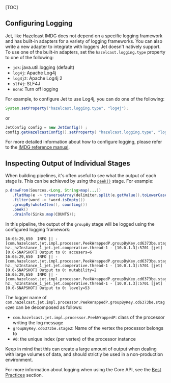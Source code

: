 [TOC]

## Configuring Logging

Jet, like Hazelcast IMDG does not depend on a specific logging framework
and has built-in adapters for a variety of logging frameworks. You can
also write a new adapter to integrate with loggers Jet doesn't natively
support. To use one of the built-in adapters, set the
`hazelcast.logging.type` property to one of the following:

* `jdk`: java.util.logging (default)
* `log4j`: Apache Log4j
* `log4j2`: Apache Log4j 2
* `slf4j`: SLF4J
* `none`: Turn off logging

For example, to configure Jet to use Log4j, you can do one of the following:

```java
System.setProperty("hazelcast.logging.type", "log4j");
```

or

```java
JetConfig config = new JetConfig() ;
config.getHazelcastConfig().setProperty( "hazelcast.logging.type", "log4j" );
```

For more detailed information about how to configure logging, please
refer to the
[IMDG reference manual](http://docs.hazelcast.org/docs/3.9/manual/html-single/index.html#logging-configuration).

## Inspecting Output of Individual Stages

When building pipelines, it's often useful to see what the  output of
each stage is. This can be achieved by using the
[`peek()`](http://docs.hazelcast.org/docs/jet/0.5/javadoc/com/hazelcast/jet/ComputeStage.html#peek--)
stage. For example:

```java
p.drawFrom(Sources.<Long, String>map(...))
   .flatMap(e -> traverseArray(delimiter.split(e.getValue().toLowerCase())))
   .filter(word -> !word.isEmpty())
   .groupBy(wholeItem(), counting())
   .peek()
   .drainTo(Sinks.map(COUNTS));
```

In this pipeline, the output of the `groupBy` stage will be logged using
the configured logging framework:

```
16:05:29,650  INFO || - [com.hazelcast.jet.impl.processor.PeekWrappedP.groupByKey.cd6373be.stage2#0] hz._hzInstance_1_jet.jet.cooperative.thread-1 - [10.0.1.3]:5701 [jet] [0.6-SNAPSHOT] Output to 0: accusers=6
16:05:29,650  INFO || - [com.hazelcast.jet.impl.processor.PeekWrappedP.groupByKey.cd6373be.stage2#0] hz._hzInstance_1_jet.jet.cooperative.thread-1 - [10.0.1.3]:5701 [jet] [0.6-SNAPSHOT] Output to 0: mutability=2
16:05:29,650  INFO || - [com.hazelcast.jet.impl.processor.PeekWrappedP.groupByKey.cd6373be.stage2#0] hz._hzInstance_1_jet.jet.cooperative.thread-1 - [10.0.1.3]:5701 [jet] [0.6-SNAPSHOT] Output to 0: lovely=53
```

The logger name of
`com.hazelcast.jet.impl.processor.PeekWrappedP.groupByKey.cd6373be.stage2#0`
can be decomposed as follows:

* `com.hazelcast.jet.impl.processor.PeekWrappedP`: class of the processor
writing the log message
* `groupByKey.cd6373be.stage2`: Name of the vertex the processor belongs
to
* `#0`: the unique index (per vertex) of the processor instance

Keep in mind that this can create a large amount of output when dealing
with large volumes of data, and should strictly be used in a
non-production environment.

For more information about logging when using the Core API, see the
[Best Practices](The_Core_API/Best_Practices#page_Inspecting+Processor+Input+and+Output)
section.
